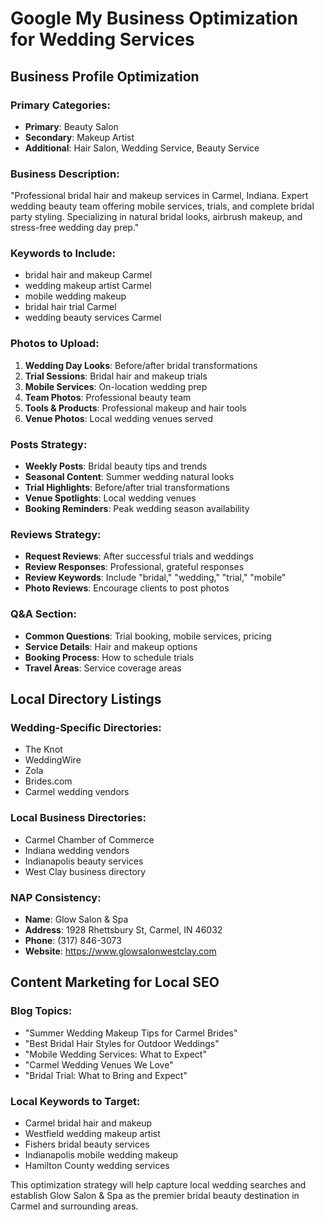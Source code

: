# Google My Business Optimization for Wedding Services

## Business Profile Optimization

### Primary Categories:
- **Primary**: Beauty Salon
- **Secondary**: Makeup Artist
- **Additional**: Hair Salon, Wedding Service, Beauty Service

### Business Description:
"Professional bridal hair and makeup services in Carmel, Indiana. Expert wedding beauty team offering mobile services, trials, and complete bridal party styling. Specializing in natural bridal looks, airbrush makeup, and stress-free wedding day prep."

### Keywords to Include:
- bridal hair and makeup Carmel
- wedding makeup artist Carmel
- mobile wedding makeup
- bridal hair trial Carmel
- wedding beauty services Carmel

### Photos to Upload:
1. **Wedding Day Looks**: Before/after bridal transformations
2. **Trial Sessions**: Bridal hair and makeup trials
3. **Mobile Services**: On-location wedding prep
4. **Team Photos**: Professional beauty team
5. **Tools & Products**: Professional makeup and hair tools
6. **Venue Photos**: Local wedding venues served

### Posts Strategy:
- **Weekly Posts**: Bridal beauty tips and trends
- **Seasonal Content**: Summer wedding natural looks
- **Trial Highlights**: Before/after trial transformations
- **Venue Spotlights**: Local wedding venues
- **Booking Reminders**: Peak wedding season availability

### Reviews Strategy:
- **Request Reviews**: After successful trials and weddings
- **Review Responses**: Professional, grateful responses
- **Review Keywords**: Include "bridal," "wedding," "trial," "mobile"
- **Photo Reviews**: Encourage clients to post photos

### Q&A Section:
- **Common Questions**: Trial booking, mobile services, pricing
- **Service Details**: Hair and makeup options
- **Booking Process**: How to schedule trials
- **Travel Areas**: Service coverage areas

## Local Directory Listings

### Wedding-Specific Directories:
- The Knot
- WeddingWire
- Zola
- Brides.com
- Carmel wedding vendors

### Local Business Directories:
- Carmel Chamber of Commerce
- Indiana wedding vendors
- Indianapolis beauty services
- West Clay business directory

### NAP Consistency:
- **Name**: Glow Salon & Spa
- **Address**: 1928 Rhettsbury St, Carmel, IN 46032
- **Phone**: (317) 846-3073
- **Website**: https://www.glowsalonwestclay.com

## Content Marketing for Local SEO

### Blog Topics:
- "Summer Wedding Makeup Tips for Carmel Brides"
- "Best Bridal Hair Styles for Outdoor Weddings"
- "Mobile Wedding Services: What to Expect"
- "Carmel Wedding Venues We Love"
- "Bridal Trial: What to Bring and Expect"

### Local Keywords to Target:
- Carmel bridal hair and makeup
- Westfield wedding makeup artist
- Fishers bridal beauty services
- Indianapolis mobile wedding makeup
- Hamilton County wedding services

This optimization strategy will help capture local wedding searches and establish Glow Salon & Spa as the premier bridal beauty destination in Carmel and surrounding areas.
